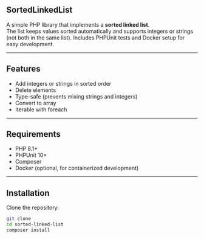 ## SortedLinkedList

A simple PHP library that implements a **sorted linked list**.  
The list keeps values sorted automatically and supports integers or strings (not both in the same list). Includes PHPUnit tests and Docker setup for easy development.

---

## Features

- Add integers or strings in sorted order
- Delete elements
- Type-safe (prevents mixing strings and integers)
- Convert to array
- Iterable with foreach

---

## Requirements

- PHP 8.1+
- PHPUnit 10+
- Composer
- Docker (optional, for containerized development)

---

## Installation

Clone the repository:

```bash
git clone
cd sorted-linked-list
composer install
